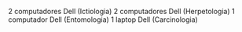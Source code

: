 2 computadores Dell (Ictiologia)
2 computadores Dell (Herpetologia)
1 computador Dell (Entomologia)
1 laptop Dell (Carcinologia)
